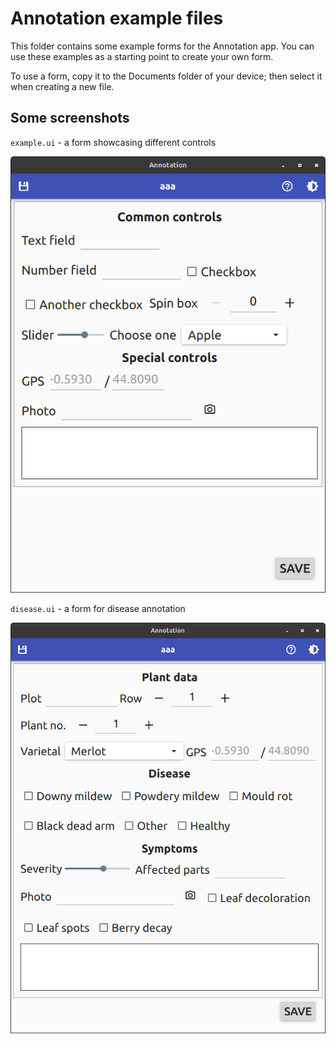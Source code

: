Annotation example files
========================

This folder contains some example forms for the Annotation app. You can use these examples as a starting point to create your own form.

To use a form, copy it to the Documents folder of your device; then select it when creating a new file.

Some screenshots
----------------

`example.ui` - a form showcasing different controls

![example.ui](../Documentation/annotation_exampleui.png)

`disease.ui` - a form for disease annotation

![disease.ui](../Documentation/annotation_diseaseui.png)